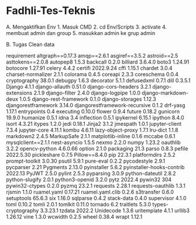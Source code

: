 # Fadhli-Tes-Teknis
A. Mengaktifkan Env
    1. Masuk CMD
    2. cd Env/Scripts
    3. activate
    4. membuat admin dan group
    5. masukkan admin ke grup admin

B.
Tugas
Clean data

requirement
altgraph==0.17.3
amqp==2.6.1
asgiref==3.5.2
astroid==2.5
asttokens==2.0.8
autopep8                      1.5.3
backcall                      0.2.0
billiard                      3.6.4.0
boto3                         1.24.91
botocore                      1.27.91
celery                        4.4.2
certifi                       2022.9.24
cffi                          1.15.1
chardet                       3.0.4
charset-normalizer            2.1.1
colorama                      0.4.5
coreapi                       2.3.3
coreschema                    0.0.4
cryptography                  38.0.1
debugpy                       1.6.3
decorator                     5.1.1
defusedxml                    0.7.1
dill                          0.3.5.1
Django                        4.1.1
django-allauth                0.51.0
django-cors-headers           3.2.1
django-extensions             2.1.9
django-filter                 2.4.0
django-logpipe                1.0.0
django-markdown-deux          1.0.5
django-rest-framework         0.1.0
django-storages               1.12.3
djangorestframework           3.14.0
djangorestframework-recursive 0.1.2
drf-yasg                      1.17.1
entrypoints                   0.4
executing                     0.10.0
flower                        0.9.4
future                        0.18.2
gunicorn                      19.9.0
humanize                      0.5.1
idna                          3.4
inflection                    0.5.1
ipykernel                     6.15.1
ipython                       8.4.0
isort                         4.3.21
itypes                        1.2.0
jedi                          0.18.1
Jinja2                        3.1.2
jmespath                      1.0.1
jupyter-client                7.3.4
jupyter-core                  4.11.1
kombu                         4.6.11
lazy-object-proxy             1.7.1
lru-dict                      1.1.8
markdown2                     2.4.5
MarkupSafe                    2.1.1
matplotlib-inline             0.1.6
mccabe                        0.6.1
mysqlclient==2.1.1
nest-asyncio                  1.5.5
nexmo                         2.2.0
numpy                         1.23.2
oauthlib                      3.2.2
opencv-python                 4.6.0.66
option                        2.1.0
packaging                     21.3
parso                         0.8.3
pefile                        2022.5.30
pickleshare                   0.7.5
Pillow==8.4.0
pip                           22.3.1
platformdirs                  2.5.2
prompt-toolkit                3.0.30
psutil                        5.9.1
pure-eval                     0.2.2
pycodestyle                   2.9.1
pycparser                     2.21
Pygments                      2.13.0
pyinstaller                   5.6.2
pyinstaller-hooks-contrib     2022.13
PyJWT                         2.5.0
pylint                        2.5.3
pyparsing                     3.0.9
python-dateutil               2.8.2
python-slugify                2.0.1
python3-openid                3.2.0
pytz                          2022.4
pywin32                       304
pywin32-ctypes                0.2.0
pyzmq                         23.2.1
requests                      2.28.1
requests-oauthlib             1.3.1
rjsmin                        1.1.0
ruamel.yaml                   0.17.21
ruamel.yaml.clib              0.2.6
s3transfer                    0.6.0
setuptools                    65.6.3
six                           1.16.0
sqlparse                      0.4.2
stack-data                    0.4.0
supervisor                    4.1.0
toml                          0.10.2
tomli                         2.0.1
tomlkit                       0.11.0
tornado                       6.2
traitlets                     5.3.0
types-cryptography            3.3.23.1
tzdata                        2022.2
Unidecode                     1.3.6
uritemplate                   4.1.1
urllib3                       1.26.12
vine                          1.3.0
wcwidth                       0.2.5
wheel                         0.38.4
wrapt                         1.12.1